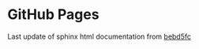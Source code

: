 # GitHub Pages

Last update of sphinx html documentation from [bebd5fc](https://github.com/claritychallenge/clarity/tree/bebd5fce0af22ddce662e3f97871b8dd8bfac721)
